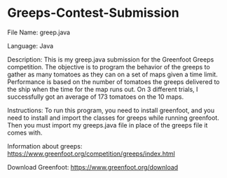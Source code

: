 # Greeps-Contest-Submission
File Name: greep.java

Language: Java

Description:
This is my greep.java submission for the Greenfoot Greeps competition. The objective is to program the behavior of the greeps to gather as many tomatoes as they can on a set of maps given a time limit. Performance is based on the number of tomatoes the greeps delivered to the ship when the time for the map runs out. On 3 different trials, I successfully got an average of 173 tomatoes on the 10 maps.

Instructions:
To run this program, you need to install greenfoot, and you need to install and import the classes for greeps while running greenfoot. Then you must import my greeps.java file in place of the greeps file it comes with.

Information about greeps:
https://www.greenfoot.org/competition/greeps/index.html

Download Greenfoot:
https://www.greenfoot.org/download

